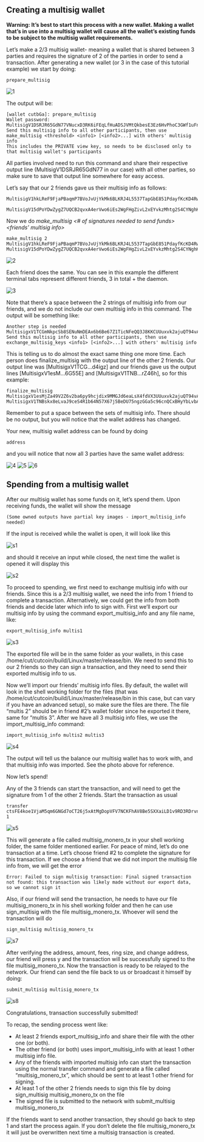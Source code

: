 ## Creating a multisig wallet

**Warning: It’s best to start this process with a new wallet. Making a wallet that’s in use into a multisig wallet will cause all the wallet’s existing funds to be subject to the multisig wallet requirements.**

Let’s make a 2/3 multisig wallet- meaning a wallet that is shared between 3 parties and requires the signature of 2 of the parties in order to send a transaction. After generating a new wallet (or 3 in the case of this tutorial example) we start by doing:

    prepare_multisig
    
![1](https://github.com/Satori-Nakamoto/images/blob/master/1.png)

The output will be:

    [wallet cutbGa]: prepare_multisig
    Wallet password: 
    MultisigV1DSRJR65GdN77VNucxD3RK6iFEqLfHuADSJVMtQkbesE3Ez6HvPhoC3GWf1uFngsH1dRsnUyTAnwL9KxV7y9tpE8dPqpjadXcDryP2ECp8wq1fx37q5Vb4aYVWbuf49jo1MCUgPXAb43PSzc5ppRhhYPzGoBbsajRCbeMwbVZrRRcL3mb
    Send this multisig info to all other participants, then use make_multisig <threshold> <info1> [<info2>...] with others' multisig info
    This includes the PRIVATE view key, so needs to be disclosed only to that multisig wallet's participants

All parties involved need to run this command and share their respective output line (MultisigV1DSRJR65GdN77 in our case) with all other parties, so make sure to save that output line somewhere for easy access.

Let’s say that our 2 friends gave us their multisig info as follows:

    MultisigV1hkLReF9FjaPBaqmP7BVoJvUjYkMk6BLKRJ4L5537TapGbE851PdayfKcKD4RwHKcURYiYAVpZYVFs2JHFJVpXpjNghRrBVbtDgTKxcBSvTD8YaBYzjGyQFATDHEktEYXdFLfefDg9V7FuhFLEPD1gY5ENoQpnndG7LQqbA5QLHXj5DkV

    MultisigV15dPoYDwZygZ7UQCB2qvxA4erVwo6iEs2WgFHgZivL2xEYvkzMhtg2S4CYNghK2ghTkAAPju2ZXs1xX8TJx9HCb2Z6gbAt71WTtiQ6u8kqHgeB5W8Ttku1UxNZXMvUmgfgMgFG3JmXo9P91iJCBZbZnxrz2MdsZVP6V8Qj2gYAALCDan7

Now we do *make_multisig <# of signatures needed to send funds> <friends’ multisig info>*

    make_multisig 2 MultisigV1hkLReF9FjaPBaqmP7BVoJvUjYkMk6BLKRJ4L5537TapGbE851PdayfKcKD4RwHKcURYiYAVpZYVFs2JHFJVpXpjNghRrBVbtDgTKxcBSvTD8YaBYzjGyQFATDHEktEYXdFLfefDg9V7FuhFLEPD1gY5ENoQpnndG7LQqbA5QLHXj5DkV MultisigV15dPoYDwZygZ7UQCB2qvxA4erVwo6iEs2WgFHgZivL2xEYvkzMhtg2S4CYNghK2ghTkAAPju2ZXs1xX8TJx9HCb2Z6gbAt71WTtiQ6u8kqHgeB5W8Ttku1UxNZXMvUmgfgMgFG3JmXo9P91iJCBZbZnxrz2MdsZVP6V8Qj2gYAALCDan7

![2](https://github.com/Satori-Nakamoto/images/blob/master/2.png)

Each friend does the same. You can see in this example the different terminal tabs represent different friends, 3 in total + the daemon.

![3](https://github.com/Satori-Nakamoto/images/blob/master/3.png)

Note that there’s a space between the 2 strings of multisig info from our friends, and we do not include our own multisig info in this command. The output will be something like:

    Another step is needed
    MultisigxV1TCGmNkpcSb8SENuNmDEAx6b6Be67Z1TicNFeQQ3J8KKCUUuxvk2ajuQT94vAa6RBbwZyJ1WbwtEVeNQ8B6MT63Wr96cnQCxBHyYbLvbA5exGkdBAyMD3AKyLQLBjv22KYs2H2w2zNPd2CKNZWSMXvoZ38U492UUrJh51ScdxiyLvgEnsBp5oPRH4Uu8CJ5DJXMLtUXZGnbPi3KyJCbVE76Kd4igz
    Send this multisig info to all other participants, then use exchange_multisig_keys <info1> [<info2>...] with others' multisig info

This is telling us to do almost the exact same thing one more time. Each person does finalize_multisig with the output line of the other 2 friends. Our output line was [MultisigxV1TCG...d4igz] and our friends gave us the output lines [MultisigxV1esM...6G55E] and [MultisigxV1TNB...rZ46h], so for this example:

    finalize_multisig MultisigxV1esMjZa49V2Z6v2ba6py9hcjdix9MMGJd6eaLsX4fdVX3UUuxvk2ajuQT94vAa6RBbwZyJ1WbwtEVeNQ8B6MT63Wrf4NwsddmnrQb9dG25S3WmqYPm71R6Eq9Q96mdfsXL7QFbomjWnjLrMrCi1Pfnwpnh9ToxiGCYt84g3nF59BqyRfHEvobVC2XP62EesGgLJFHev7DC1NMrU4TyG7XU5g6G55E MultisigxV1TNBskx8eLvaJ9ceS4R1b64N57X67j5BeDU75ngzGGa5c96cnQCxBHyYbLvbA5exGkdBAyMD3AKyLQLBjv22KYs2Hf4NwsddmnrQb9dG25S3WmqYPm71R6Eq9Q96mdfsXL7QFKhiyQ8cGsshBW9UoAjvppQS2FHD6wTwzfZushb45Tz6nMJk3WBREJW8a7Q36E3NEQW6rKgGsvk33yUAoSdorZ46h

Remember to put a space between the sets of multisig info. There should be no output, but you will notice that the wallet address has changed.

Your new, multisig wallet address can be found by doing

    address

and you will notice that now all 3 parties have the same wallet address:

![4](https://github.com/Satori-Nakamoto/images/blob/master/4.png)
![5](https://github.com/Satori-Nakamoto/images/blob/master/5.png)
![6](https://github.com/Satori-Nakamoto/images/blob/master/6.png)


## Spending from a multisig wallet

After our multisig wallet has some funds on it, let’s spend them. Upon receiving funds, the wallet will show the message

    (Some owned outputs have partial key images - import_multisig_info needed)

If the input is received while the wallet is open, it will look like this

![s1](https://github.com/Satori-Nakamoto/images/blob/master/s1.png)

and should it receive an input while closed, the next time the wallet is opened it will display this

![s2](https://github.com/Satori-Nakamoto/images/blob/master/s2.png)

To proceed to spending, we first need to exchange multisig info with our friends. Since this is a 2/3 multisig wallet, we need the info from 1 friend to complete a transaction. Alternatively, we could get the info from both friends and decide later which info to sign with. First we’ll export our multisig info by using the command export_multisig_info and any file name, like:

    export_multisig_info multis1

![s3](https://github.com/Satori-Nakamoto/images/blob/master/s3.png)

The exported file will be in the same folder as your wallets, in this case /home/cut/cutcoin/build/Linux/master/release/bin. We need to send this to our 2 friends so they can sign a transaction, and they need to send their exported multisig info to us.

Now we’ll import our friends’ multisig info files. By default, the wallet will look in the shell working folder for the files (that was /home/cut/cutcoin/build/Linux/master/release/bin in this case, but can vary if you have an advanced setup), so make sure the files are there. The file “multis 2” should be in friend #2’s wallet folder since he exported it there, same for “multis 3”. After we have all 3 multisig info files, we use the import_multisig_info command:

    import_multisig_info multis2 multis3

![s4](https://github.com/Satori-Nakamoto/images/blob/master/s4.png)

The output will tell us the balance our multisig wallet has to work with, and that multisig info was imported. See the photo above for reference.

Now let’s spend!

Any of the 3 friends can start the transaction, and will need to get the signature from 1 of the other 2 friends. Start the transaction as usual

    transfer ctsFE4koe1VjaM5qm6GNGd7oCT26j5xAtMgDopVFV7NCKFhAV8Be5SXXaiLD1v9RD3RDrvnbSGdS26Rjw4tYFu1r3SjE9Qoxuf 1

![s5](https://github.com/Satori-Nakamoto/images/blob/master/s5.png)

This will generate a file called multisig_monero_tx in your shell working folder, the same folder mentioned earlier. For peace of mind, let’s do one transaction at a time. Let’s choose friend #2 to complete the signature for this transaction. If we choose a friend that we did not import the multisig file info from, we will get the error

    Error: Failed to sign multisig transaction: Final signed transaction not found: this transaction was likely made without our export data, so we cannot sign it

Also, if our friend will send the transaction, he needs to have our file multisig_monero_tx in his shell working folder and then he can use sign_multisig with the file multisig_monero_tx. Whoever will send the transaction will do

    sign_multisig multisig_monero_tx

![s7](https://github.com/Satori-Nakamoto/images/blob/master/s7.png)

After verifying the address, amount, fees, ring size, and change address, our friend will press y and the transaction will be successfully signed to the file multisig_monero_tx. Now the transaction is ready to be relayed to the network. Our friend can send the file back to us or broadcast it himself by doing:

    submit_multisig multisig_monero_tx

![s8](https://github.com/Satori-Nakamoto/images/blob/master/s8.png)

Congratulations, transaction successfully submitted!

To recap, the sending process went like:

- At least 2 friends export_multisig_info and share their file with the other one (or both).
- The other friend (or both) uses import_multisig_info with at least 1 other multisig info file.
- Any of the friends with imported multisig info can start the transaction using the normal transfer command and generate a file called “multisig_monero_tx”, which should be sent to at least 1 other friend for signing.
- At least 1 of the other 2 friends needs to sign this file by doing sign_multisig multisig_monero_tx on the file
- The signed file is submitted to the network with submit_multisig multisig_monero_tx

If the friends want to send another transaction, they should go back to step 1 and start the process again. If you don’t delete the file multisig_monero_tx it will just be overwritten next time a multisig transaction is created.
